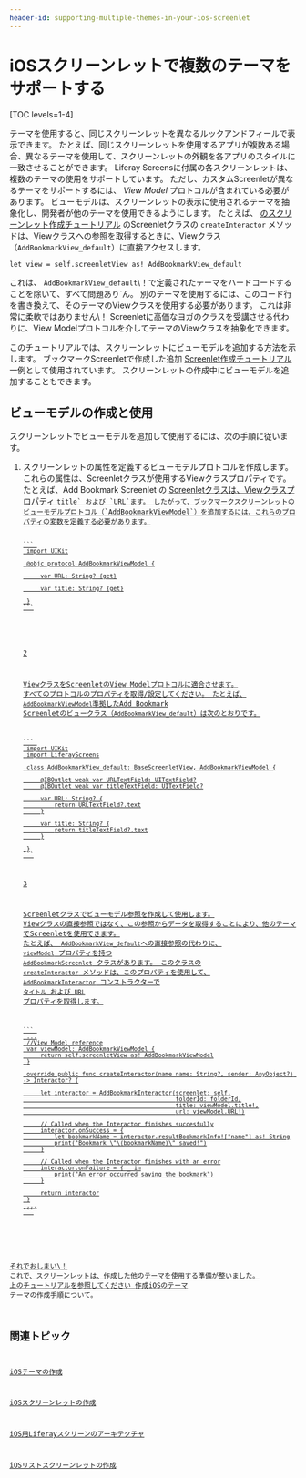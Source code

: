 ```yaml
---
header-id: supporting-multiple-themes-in-your-ios-screenlet
---
```


# iOSスクリーンレットで複数のテーマをサポートする

[TOC levels=1-4]

テーマを使用すると、同じスクリーンレットを異なるルックアンドフィールで表示できます。 たとえば、同じスクリーンレットを使用するアプリが複数ある場合、異なるテーマを使用して、スクリーンレットの外観を各アプリのスタイルに一致させることができます。 Liferay Screensに付属の各スクリーンレットは、複数のテーマの使用をサポートしています。 ただし、カスタムScreenletが異なるテーマをサポートするには、 *View Model* プロトコルが含まれている必要があります。 ビューモデルは、スクリーンレットの表示に使用されるテーマを抽象化し、開発者が他のテーマを使用できるようにします。 たとえば、 [のスクリーンレット作成チュートリアル](/docs/7-1/tutorials/-/knowledge_base/t/creating-ios-screenlets) のScreenletクラスの `createInteractor` メソッドは、Viewクラスへの参照を取得するときに、Viewクラス（`AddBookmarkView_default`）に直接アクセスします。

    let view = self.screenletView as! AddBookmarkView_default

これは、 `AddBookmarkView_default`\！で定義されたテーマをハードコードすることを除いて、すべて問題あり`ん。 別のテーマを使用するには、このコード行を書き換えて、そのテーマのViewクラスを使用する必要があります。 これは非常に柔軟ではありません\！ Screenletに高価なヨガのクラスを受講させる代わりに、View Modelプロトコルを介してテーマのViewクラスを抽象化できます。</p>

<p spaces-before="0">このチュートリアルでは、スクリーンレットにビューモデルを追加する方法を示します。 ブックマークScreenletで作成した追加 <a href="/docs/7-1/tutorials/-/knowledge_base/t/creating-ios-screenlets">Screenlet作成チュートリアル</a> 一例として使用されています。 スクリーンレットの作成中にビューモデルを追加することもできます。</p>

<h2 spaces-before="0">ビューモデルの作成と使用</h2>

<p spaces-before="0">スクリーンレットでビューモデルを追加して使用するには、次の手順に従います。</p>

<ol start="1">
<li><p spaces-before="0"> スクリーンレットの属性を定義するビューモデルプロトコルを作成します。 これらの属性は、Screenletクラスが使用するViewクラスプロパティです。 たとえば、Add Bookmark Screenlet</a> の <a href="https://github.com/liferay/liferay-screens/blob/develop/ios/Samples/Bookmark/AddBookmarkScreenlet/Basic/AddBookmarkScreenlet.swift">Screenletクラスは、Viewクラスプロパティ <code>title` および `URL`ます。 したがって、ブックマークスクリーンレットのビューモデルプロトコル（`AddBookmarkViewModel`）を追加するには、これらのプロパティの変数を定義する必要があります。

    ``` 
     import UIKit

     @objc protocol AddBookmarkViewModel {

         var URL: String? {get}

         var title: String? {get}

     }
    ```
</li>

2

ViewクラスをScreenletのView Modelプロトコルに適合させます。 すべてのプロトコルのプロパティを取得/設定してください。 たとえば、 `AddBookmarkViewModel`準拠したAdd Bookmark Screenletのビュークラス（`AddBookmarkView_default`）は次のとおりです。

    ``` 
     import UIKit
     import LiferayScreens

     class AddBookmarkView_default: BaseScreenletView, AddBookmarkViewModel {

         @IBOutlet weak var URLTextField: UITextField?
         @IBOutlet weak var titleTextField: UITextField?

         var URL: String? {
             return URLTextField?.text
         }

         var title: String? {
             return titleTextField?.text
         }

     }
    ```

3

Screenletクラスでビューモデル参照を作成して使用します。 Viewクラスの直接参照ではなく、この参照からデータを取得することにより、他のテーマでScreenletを使用できます。 たとえば、 `AddBookmarkView_default`への直接参照の代わりに、 `viewModel` プロパティを持つ `AddBookmarkScreenlet` クラスがあります。 このクラスの `createInteractor` メソッドは、このプロパティを使用して、 `AddBookmarkInteractor` コンストラクターで `タイトル` および `URL` プロパティを取得します。

    ``` 
     ...
     //View Model reference
     var viewModel: AddBookmarkViewModel {
         return self.screenletView as! AddBookmarkViewModel
     }

     override public func createInteractor(name name: String?, sender: AnyObject?) -> Interactor? {

         let interactor = AddBookmarkInteractor(screenlet: self,
                                                folderId: folderId,
                                                title: viewModel.title!,
                                                url: viewModel.URL!)

         // Called when the Interactor finishes succesfully
         interactor.onSuccess = {
             let bookmarkName = interactor.resultBookmarkInfo!["name"] as! String
             print("Bookmark \"\(bookmarkName)\" saved!")
         }

         // Called when the Interactor finishes with an error
         interactor.onFailure = { _ in
             print("An error occurred saving the bookmark")
         }

         return interactor
     }
     ...
    ```
</ol>

それでおしまい\！ これで、スクリーンレットは、作成した他のテーマを使用する準備が整いました。 上のチュートリアルを参照してください [作成iOSのテーマ](/docs/7-1/tutorials/-/knowledge_base/t/creating-ios-themes) テーマの作成手順について。

## 関連トピック

[iOSテーマの作成](/docs/7-1/tutorials/-/knowledge_base/t/creating-ios-themes)

[iOSスクリーンレットの作成](/docs/7-1/tutorials/-/knowledge_base/t/creating-ios-screenlets)

[iOS用Liferayスクリーンのアーキテクチャ](/docs/7-1/tutorials/-/knowledge_base/t/architecture-of-liferay-screens-for-ios)

[iOSリストスクリーンレットの作成](/docs/7-1/tutorials/-/knowledge_base/t/creating-ios-list-screenlets)
